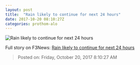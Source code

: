 ```yaml
---
layout: post
title:  "Rain likely to continue for next 24 hours"
date: 2017-10-20 08:10:27Z
categories: prothom-alo
---
```


![Rain likely to continue for next 24 hours](http://en.prothom-alo.com/contents/cache/images/1200x630x1/uploads/media/2017/07/25/3751632e16603f1f68cd697ca9a7d0bf-Heavy-rain.jpg?jadewits_media_id=144093)




Full story on F3News: [Rain likely to continue for next 24 hours](http://www.f3nws.com/n/kDqvEC)

> Posted on: Friday, October 20, 2017 8:10:27 AM
